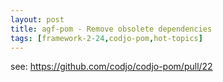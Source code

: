 ```yaml
---
layout: post
title: agf-pom - Remove obsolete dependencies
tags: [framework-2-24,codjo-pom,hot-topics]
---
```


see: https://github.com/codjo/codjo-pom/pull/22
